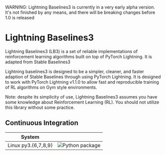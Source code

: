 WARNING: Lightning Baselines3 is currently in a very early alpha version. It's not finished by any means, and there will be breaking changes before 1.0 is released
# Lightning Baselines3

Lightning Baselines3 (LB3) is a set of reliable implementations of reinforcement learning algorithms built on top of PyTorch Lightning. It is adapted from Stable Baselines3

Lightning baselines3 is designed to be a simpler, cleaner, and faster adaption of Stable Baselines through using PyTorch Lightning. It is designed to work with PyTorch Lightning v1.1.0 to allow fast and reproducible training of RL algorithms on Gym style environments.

Note: despite its simplicity of use, Lightning Baselines3 assumes you have some knowledge about Reinforcement Learning (RL). You should not utilize this library without some practice.

## Continuous Integration
<center>

| System | |
| :---: | :---: |
| Linux py3.{6,7,8,9} | ![Python package](https://github.com/HenryJia/lightning-baselines3/workflows/Python%20package/badge.svg) |

